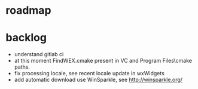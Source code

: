 # roadmap

# backlog
- understand gitlab ci
- at this moment FindWEX.cmake present in VC and Program Files\cmake paths.
- fix processing locale, see recent locale update in wxWidgets
- add automatic download
  use WinSparkle, see http://winsparkle.org/
